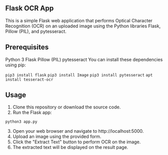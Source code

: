 ## Flask OCR App
This is a simple Flask web application that performs Optical Character Recognition (OCR) on an uploaded image using the Python libraries Flask, Pillow (PIL), and pytesseract.

## Prerequisites
Python 3
Flask
Pillow (PIL)
pytesseract
You can install these dependencies using pip:

``` pip3 install flask ```
``` pip3 install Image ```
``` pip3 install pytesseract ```
``` apt install tesseract-ocr ```

## Usage

1. Clone this repository or download the source code.
2. Run the Flask app:

``` python3 app.py ```

3. Open your web browser and navigate to http://localhost:5000.
4. Upload an image using the provided form.
5. Click the "Extract Text" button to perform OCR on the image.
6. The extracted text will be displayed on the result page.
